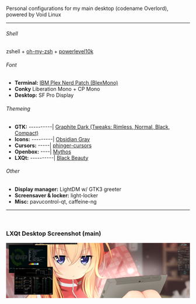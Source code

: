 <br/>
Personal configurations for my main desktop (codename Overlord), powered by Void Linux

** **

###### Shell
zshell + [oh-my-zsh](https://ohmyz.sh/) + [powerlevel10k](https://github.com/romkatv/powerlevel10k)

###### Font
* **Terminal:** [IBM Plex Nerd Patch (BlexMono)](https://www.nerdfonts.com/font-downloads)
* **Conky** Liberation Mono + CP Mono
* **Desktop:** SF Pro Display

###### Themeing
* **GTK:** ----------| [Graphite Dark (Tweaks: Rimless, Normal, Black, Compact)](https://www.pling.com/p/1598493)
* **Icons:** ---------| [Obsidian Gray](https://www.pling.com/p/1169579)
* **Cursors:** -----| [phinger-cursors](https://www.pling.com/p/1690782)
* **Openbox:** ----| [Mythos](https://www.pling.com/p/1017804)
* **LXQt:** ----------| [Black Beauty](https://www.pling.com/p/1679919)

###### Other
* **Display manager:** LightDM w/ GTK3 greeter
* **Screensaver & locker:** light-locker
* **Misc:** pavucontrol-qt, caffeine-ng

** **

<br/>

### LXQt Desktop Screenshot (main)
![desktoppreview](images/OVERLORD2022-05-03.png)
